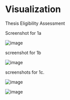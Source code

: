 # Visualization
Thesis Eligibility Assessment

Screenshot for 1a

![image](https://github.com/user-attachments/assets/1f8fab97-8bd9-4a0d-a968-afef5259baff)

screenshot for 1b

![image](https://github.com/user-attachments/assets/42d8256a-9a8f-4d94-93f4-847482f4bcfc)

screenshots for 1c.

![image](https://github.com/user-attachments/assets/ec548b8c-a966-4c9b-906a-b18ab72dd711)

![image](https://github.com/user-attachments/assets/071ffa7f-ff52-4484-9b2c-565f78e75306)

